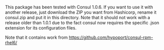 This package has been tested with Consul 1.0.6. If you want to use it with another release, just
download the ZIP you want from Hashicorp, rename it consul.zip and put it in this directory. Note
that it should not work with a release older than 1.0.1 due to the fact consul now requires the
specific .json extension for its configuration files.

Note that it contains work from https://github.com/hypoport/consul-rpm-rhel6/
